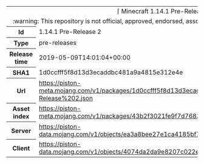 <html><table>
<tr><td colspan="2" align="center"><img width="0" height="0"><br/>⌈ Minecraft 1.14.1 Pre-Release 2 ⌋<br/><img width="0" height="0"></td></tr>
<tr><td colspan="2" align="center"><img width="0" height="0"><br/>
:warning: This repository is not official, approved, endorsed, associated or connected with Mojang :warning:
<br/><img width="0" height="0"></td></tr>
<tr><th>Id</th><td>1.14.1 Pre-Release 2</td></tr>
<tr><th>Type</th><td>pre-releases</td></tr>
<tr><th>Release time</th><td>2019-05-09T14:01:04+00:00</td></tr>
<tr><th>SHA1</th><td>1d0ccfff5f8d13d3ecaddbc481a9a4815e312e4e</td></tr>
<tr><th>Url</th><td><a href="https://piston-meta.mojang.com/v1/packages/1d0ccfff5f8d13d3ecaddbc481a9a4815e312e4e/1.14.1%20Pre-Release%202.json">https://piston-meta.mojang.com/v1/packages/1d0ccfff5f8d13d3ecaddbc481a9a4815e312e4e/1.14.1%20Pre-Release%202.json</a></td></tr>
<tr><th>Asset index</th><td><a href="https://piston-meta.mojang.com/v1/packages/43b2f3021fe9f7d768378de95538e22da3ee8301/1.14.json">https://piston-meta.mojang.com/v1/packages/43b2f3021fe9f7d768378de95538e22da3ee8301/1.14.json</a></td></tr>
<tr><th>Server</th><td><a href="https://piston-data.mojang.com/v1/objects/ea3a8bee27e1ca4185bf703fb4e414800f533fc9/server.jar">https://piston-data.mojang.com/v1/objects/ea3a8bee27e1ca4185bf703fb4e414800f533fc9/server.jar</a></td></tr>
<tr><th>Client</th><td><a href="https://piston-data.mojang.com/v1/objects/4074da2da9e8207c022e5e12355d4fe87063b86b/client.jar">https://piston-data.mojang.com/v1/objects/4074da2da9e8207c022e5e12355d4fe87063b86b/client.jar</a></td></tr>
</table></html>